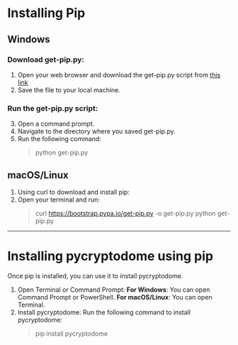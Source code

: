 # Installing Pip
##							 Windows
### Download get-pip.py:
1. Open your web browser and download the get-pip.py script from [this link](https://bootstrap.pypa.io/get-pip.py)
2. Save the file to your local machine.
### Run the get-pip.py script:
3. Open a command prompt.
4. Navigate to the directory where you saved get-pip.py.
5. Run the following command:
	> python get-pip.py
## 							macOS/Linux
1. Using curl to download and install pip:
2. Open your terminal and run:
	> curl https://bootstrap.pypa.io/get-pip.py -o get-pip.py
	> python get-pip.py
---
# Installing pycryptodome using pip
Once pip is installed, you can use it to install pycryptodome.
1. Open Terminal or Command Prompt:
	**For Windows**: You can open Command Prompt or PowerShell.
	**For macOS/Linux**: You can open Terminal.
2. Install pycryptodome:
	Run the following command to install pycryptodome:
	> pip install pycryptodome
